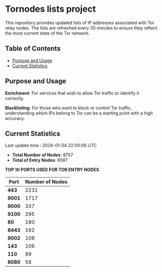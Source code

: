 # Tornodes lists project

This repository provides updated lists of IP addresses associated with Tor relay nodes. The lists are refreshed every 30 minutes to ensure they reflect the most current state of the Tor network.

## Table of Contents

- [Purpose and Usage](#purpose-and-usage)
- [Current Statistics](#current-statistics)


## Purpose and Usage

**Enrichment**: For services that wish to allow Tor traffic or identify it correctly.

**Blacklisting**: For those who want to block or control Tor traffic, understanding which IPs belong to Tor can be a starting point with a high accuracy.

## Current Statistics

Last update time : 2024-01-04 22:00:06 UTC

- **Total Number of Nodes**: 8757
- **Total of Entry Nodes**: 6587

**TOP 10 PORTS USED FOR TOR ENTRY NODES**

| **Port** | **Number of Nodes** |
|------|-----------------|
| **443**   | 2231  |
| **9001**   | 1717  |
| **9000**   | 337  |
| **9100**   | 295  |
| **80**   | 180  |
| **8443**   | 162  |
| **9002**   | 108  |
| **143**   | 106  |
| **110**   | 89  |
| **8080**   | 58  |

